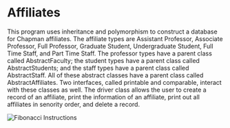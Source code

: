 # Affiliates

This program uses inheritance and polymorphism to construct a database for Chapman affiliates. The affiliate types are Assistant Professor, Associate Professor, Full Professor, Graduate Student, Undergraduate Student, Full Time Staff, and Part Time Staff. The professor types have a parent class called AbstractFaculty; the student types have a parent class called AbstractStudents; and the staff types have a parent class called AbstractStaff. All of these abstract classes have a parent class called AbstractAffiliates. Two interfaces, called printable and comparable, interact with these classes as well. The driver class allows the user to create a record of an affiliate, print the information of an affiliate, print out all affiliates in senority order, and delete a record.

![Fibonacci Instructions](https://github.com/coleternes/gifs/blob/main/cpsc231/affiliate.gif)
